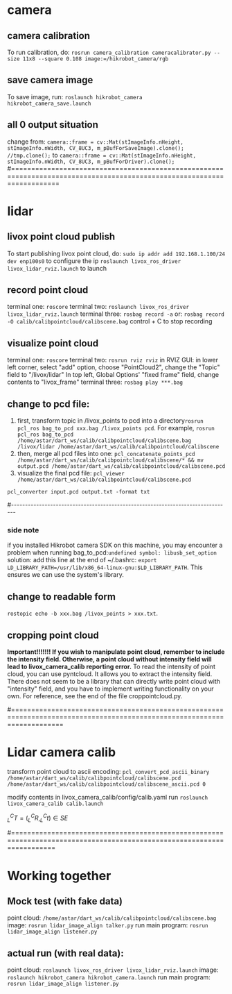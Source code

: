 # camera 

## camera calibration
To run calibration, do: `rosrun camera_calibration cameracalibrator.py --size 11x8 --square 0.108 image:=/hikrobot_camera/rgb`

## save camera image
To save image, run: `roslaunch hikrobot_camera hikrobot_camera_save.launch`

## all 0 output situation
change from: `camera::frame = cv::Mat(stImageInfo.nHeight, stImageInfo.nWidth, CV_8UC3, m_pBufForSaveImage).clone(); //tmp.clone();`
to `camera::frame = cv::Mat(stImageInfo.nHeight, stImageInfo.nWidth, CV_8UC3, m_pBufForDriver).clone();`
#========================================================================================================================

# lidar 

## livox point cloud publish
To start publishing livox point cloud, do: 
`sudo ip addr add 192.168.1.100/24 dev enp100s0` to configure the ip
`roslaunch livox_ros_driver livox_lidar_rviz.launch` to launch

## record point cloud
terminal one: `roscore`
terminal two: `roslaunch livox_ros_driver livox_lidar_rviz.launch`
terminal three: `rosbag record -a` or: `rosbag record -O calib/calibpointcloud/calibscene.bag`
control + C to stop recording

## visualize point cloud
terminal one: `roscore`
terminal two: `rosrun rviz rviz`
in RVIZ GUI: in lower left corner, select "add" option, choose "PointCloud2", change the "Topic" field to "/livox/lidar"
In top left, Global Options' "fixed frame" field, change contents to "livox_frame"
terminal three: `rosbag play ***.bag`

## change to pcd file:
1. first, transform topic in /livox_points to pcd into a directory`rosrun pcl_ros bag_to_pcd xxx.bag /livox_points pcd`. 
For example, `rosrun pcl_ros bag_to_pcd /home/astar/dart_ws/calib/calibpointcloud/calibscene.bag /livox/lidar /home/astar/dart_ws/calib/calibpointcloud/calibscene`
2. then, merge all pcd files into one: `pcl_concatenate_points_pcd /home/astar/dart_ws/calib/calibpointcloud/calibscene/* && mv output.pcd /home/astar/dart_ws/calib/calibpointcloud/calibscene.pcd `
3. visualize the final pcd file: `pcl_viewer /home/astar/dart_ws/calib/calibpointcloud/calibscene.pcd`

`pcl_converter input.pcd output.txt -format txt`

#-------------------------------------------------------------------------------
### side note
if you installed Hikrobot camera SDK on this machine, you may encounter a problem when running bag_to_pcd:`undefined symbol: libusb_set_option`
solution: add this line at the end of ~/.bashrc: `export LD_LIBRARY_PATH=/usr/lib/x86_64-linux-gnu:$LD_LIBRARY_PATH`. This ensures we can use the system's library.
## change to readable form
`rostopic echo -b xxx.bag /livox_points > xxx.txt`.
## cropping point cloud
**Important!!!!!!! If you wish to manipulate point cloud, remember to include the intensity field. Otherwise, a point cloud without intensity field will lead to livox_camera_calib reporting error.**
To read the intensity of point cloud, you can use pyntcloud. It allows you to extract the intensity field.
There does not seem to be a library that can directly write point cloud with "intensity" field, and you have to implement writing functionality on your own. For reference, see the end of the file croppointcloud.py.

#=========================================================================================================================
# Lidar camera calib
transform point cloud to ascii encoding: `pcl_convert_pcd_ascii_binary /home/astar/dart_ws/calib/calibpointcloud/calibscene.pcd /home/astar/dart_ws/calib/calibpointcloud/calibscene_ascii.pcd 0`

modify contents in livox_camera_calib/config/calib.yaml
run `roslaunch livox_camera_calib calib.launch`

$_{L}^{C}T = (_{L}^{C}R, _{L}^{C}t)\in SE$

#=======================================================================================================================
# Working together


## Mock test (with fake data)
point cloud: `/home/astar/dart_ws/calib/calibpointcloud/calibscene.bag`
image: `rosrun lidar_image_align talker.py`
run main program: `rosrun lidar_image_align listener.py`

## actual run (with real data):
point cloud: `roslaunch livox_ros_driver livox_lidar_rviz.launch`
image: `roslaunch hikrobot_camera hikrobot_camera.launch`
run main program: `rosrun lidar_image_align listener.py`